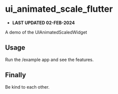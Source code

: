 # ui_animated_scale_flutter

- **LAST UPDATED 02-FEB-2024**

A demo of the UIAnimatedScaledWidget

## Usage

Run the /example app and see the features.

## Finally

Be kind to each other.
